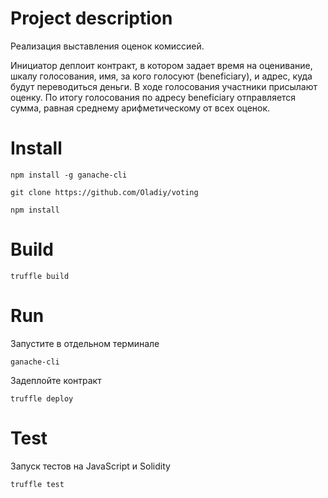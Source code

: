 # **Project description**

Реализация выставления оценок комиссией.

Инициатор деплоит контракт, в котором задает время на оценивание, шкалу голосования, 
имя, за кого голосуют (beneficiary), и адрес, куда будут переводиться деньги. 
В ходе голосования участники присылают оценку.
По итогу голосования по адресу beneficiary отправляется сумма, равная среднему арифметическому от всех оценок.

# **Install**

`npm install -g ganache-cli`

`git clone https://github.com/Oladiy/voting`

`npm install`

# **Build**

`truffle build`

# **Run**

Запустите в отдельном терминале

`ganache-cli`

Задеплойте контракт

`truffle deploy`

# **Test**
Запуск тестов на JavaScript и Solidity

`truffle test`
